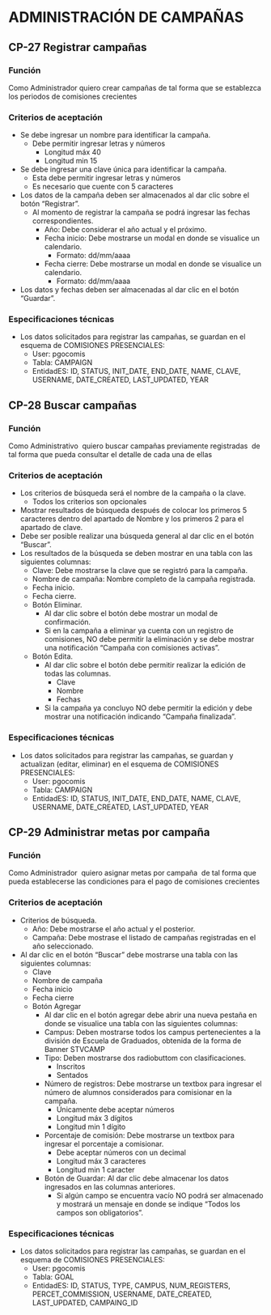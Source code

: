# ADMINISTRACIÓN DE CAMPAÑAS 

## CP-27 Registrar campañas 

### Función

Como Administrador
quiero crear campañas
de tal forma que se establezca los periodos de comisiones crecientes


### Criterios de aceptación 

- Se debe ingresar un nombre para identificar la campaña.
	- Debe permitir ingresar letras y números
		- Longitud máx 40
		- Longitud min 15
- Se debe ingresar una clave única para identificar la campaña.
	- Esta debe permitir ingresar letras y números
	- Es necesario que cuente con 5 caracteres
- Los datos de la campaña deben ser almacenados al dar clic sobre el botón “Registrar”.
	- Al momento de registrar la campaña se podrá ingresar las fechas correspondientes.
		- Año: Debe considerar el año actual y el próximo.
		- Fecha inicio: Debe mostrarse un modal en donde se visualice un calendario. 
			- Formato: dd/mm/aaaa
		- Fecha cierre: Debe mostrarse un modal en donde se visualice un calendario. 
			- Formato: dd/mm/aaaa
- Los datos y fechas deben ser almacenadas al dar clic en el botón “Guardar”. 

### Especificaciones técnicas 

- Los datos solicitados para registrar las campañas, se guardan en el esquema de COMISIONES PRESENCIALES:
	- User: pgocomis
	- Tabla: CAMPAIGN
	- EntidadES: ID, STATUS, INIT_DATE, END_DATE, NAME, CLAVE, USERNAME, DATE_CREATED, LAST_UPDATED, YEAR





## CP-28 Buscar campañas 

### Función

Como Administrativo 
quiero buscar campañas previamente registradas 
de tal forma que pueda consultar el detalle de cada una de ellas

### Criterios de aceptación 

- Los criterios de búsqueda será el nombre de la campaña o la clave. 
	- Todos los criterios son opcionales
- Mostrar resultados de búsqueda después de colocar los primeros 5 caracteres dentro del apartado de Nombre y los primeros 2 para el apartado de clave.
- Debe ser posible realizar una búsqueda general al dar clic en el botón “Buscar”.
- Los resultados de la búsqueda se deben mostrar en una tabla con las siguientes columnas: 
	- Clave: Debe mostrarse la clave que se registró para la campaña.
	- Nombre de campaña: Nombre completo de la campaña registrada.
	- Fecha inicio.
	- Fecha cierre.
	- Botón Eliminar.
		- Al dar clic sobre el botón debe mostrar un modal de confirmación.
		- Si en la campaña a eliminar ya cuenta con un registro de comisiones, NO debe permitir la eliminación y se debe mostrar una notificación “Campaña con comisiones activas”.
	- Botón Edita.
		- Al dar clic sobre el botón debe permitir realizar la edición de todas las columnas.
			- Clave
			- Nombre
			- Fechas
		- Si la campaña ya concluyo NO debe permitir la edición y debe mostrar una notificación indicando “Campaña finalizada”. 

### Especificaciones técnicas 

- Los datos solicitados para registrar las campañas, se guardan y actualizan (editar, eliminar) en el esquema de COMISIONES PRESENCIALES:
	- User: pgocomis
	- Tabla: CAMPAIGN
	- EntidadES: ID, STATUS, INIT_DATE, END_DATE, NAME, CLAVE, USERNAME, DATE_CREATED, LAST_UPDATED, YEAR


## CP-29 Administrar metas por campaña 

### Función

Como Administrador 
quiero asignar metas por campaña 
de tal forma que pueda establecerse las condiciones para el pago de comisiones crecientes


### Criterios de aceptación 

- Criterios de búsqueda.
	- Año: Debe mostrarse el año actual y el posterior.
	- Campaña: Debe mostrase el listado de campañas registradas en el año seleccionado.
- Al dar clic en el botón “Buscar” debe mostrarse una tabla con las siguientes columnas: 
	- Clave
	- Nombre de campaña
	- Fecha inicio
	- Fecha cierre
	- Botón Agregar
		- Al dar clic en el botón agregar debe abrir una nueva pestaña en donde se visualice una tabla con las siguientes columnas:
		- Campus: Deben mostrarse todos los campus pertenecientes a la división de Escuela de Graduados, obtenida de la forma de Banner STVCAMP 
		- Tipo: Deben mostrarse dos radiobuttom con clasificaciones.
			- Inscritos
			- Sentados
		- Número de registros: Debe mostrarse un textbox para ingresar el número de alumnos considerados para comisionar en la campaña.
			- Únicamente debe aceptar números
			- Longitud máx 3 dígitos
			- Longitud min 1 dígito
		- Porcentaje de comisión: Debe mostrarse un textbox para ingresar el porcentaje a comisionar.
			- Debe aceptar números con un decimal
			- Longitud máx 3 caracteres
			- Longitud min 1 caracter
		- Botón de Guardar: Al dar clic debe almacenar los datos ingresados en las columnas anteriores.
			- Si algún campo se encuentra vacío NO podrá ser almacenado y mostrará un mensaje en donde se indique “Todos los campos son obligatorios”.

### Especificaciones técnicas 

- Los datos solicitados para registrar las campañas, se guardan en el esquema de COMISIONES PRESENCIALES:
	- User: pgocomis
	- Tabla: GOAL
	- EntidadES: ID, STATUS, TYPE, CAMPUS, NUM_REGISTERS, PERCET_COMMISSION, USERNAME, DATE_CREATED, LAST_UPDATED, CAMPAING_ID
